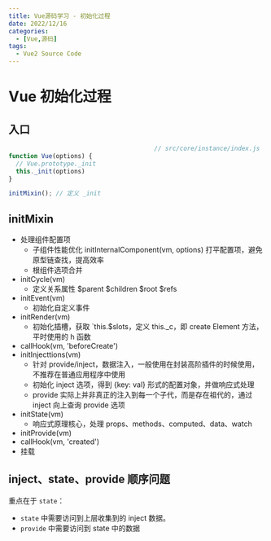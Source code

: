 ```yaml
---
title: Vue源码学习 - 初始化过程
date: 2022/12/16
categories:
  - [Vue,源码]
tags: 
  - Vue2 Source Code
---
```


# Vue 初始化过程

## 入口

```js
                                        // src/core/instance/index.js
function Vue(options) {
  // Vue.prototype._init
  this._init(options)
}

initMixin(); // 定义 _init
```

## initMixin

- 处理组件配置项 
  - 子组件性能优化 initInternalComponent(vm, options) 打平配置项，避免原型链查找，提高效率
  - 根组件选项合并
- initCycle(vm) 
  - 定义关系属性 $parent $children $root $refs
- initEvent(vm)
  - 初始化自定义事件
- initRender(vm)
  - 初始化插槽，获取 `this.$slots，定义 this._c，即 create Element 方法，平时使用的 h 函数
- callHook(vm, 'beforeCreate')
- initInjecttions(vm)
  - 针对 provide/inject，数据注入，一般使用在封装高阶插件的时候使用，不推荐在普通应用程序中使用
  - 初始化 inject 选项，得到 {key: val} 形式的配置对象，并做响应式处理
  - provide 实际上并非真正的注入到每一个子代，而是存在祖代的，通过 inject 向上查询 provide 选项
- initState(vm)
  - 响应式原理核心，处理 props、methods、computed、data、watch
- initProvide(vm) 
- callHook(vm, 'created')
- 挂载

## inject、state、provide 顺序问题

重点在于 `state`：

- `state` 中需要访问到上层收集到的 inject 数据。
- `provide` 中需要访问到 state 中的数据
